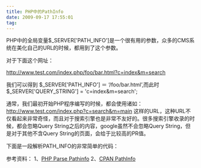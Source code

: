 ```yaml
---
title: PHP中的PathInfo
date: 2009-09-17 17:55:01
tag: 
---
```


PHP中的全局变量$_SERVER['PATH_INFO']是一个很有用的参数，众多的CMS系统在美化自己的URL的时候，都用到了这个参数。

对于下面这个网址：

http://www.test.com/index.php/foo/bar.html?c=index&m=search

我们可以得到 $_SERVER['PATH_INFO'] ＝ ‘/foo/bar.html’,而此时 $_SERVER['QUERY_STRING'] = 'c=index&m=search';

通常，我们最初开始PHP程序编写的时候，都会使用诸如： http://www.test.com/index.php?c=search&m=main 这样的URL，这种URL不仅看起来非常奇怪，而且对于搜索引擎也是非常不友好的。很多搜索引擎收录的时候，都会忽略Query String之后的内容，google虽然不会忽略Query String，但是对于其他不含Query String的页面，会给于比较高的PR值。

下面是一段解析PATH_INFO的非常简单的代码：

<?php

if(!isset($_SERVER['PATH_INFO'] ) ){
$pathinfo='default';
}else{
$pathinfo=explode('/',$_SERVER['PATH_INFO']);
}

if(is_array($pathinfo) AND!empty($pathinfo)  ){
$page=$pathinfo[1];
}else{
$page='a.php';
}

require"$page.php";

?>


参考资料：
1、[PHP Parse Pathinfo](http://blog.affien.com/archives/2004/12/12/parsing-_serverpath_info/)
2、[CPAN PathInfo](http://search.cpan.org/%7Esnowhare/CGI-PathInfo-1.03/lib/CGI/PathInfo.pod)











